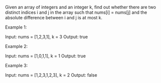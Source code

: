 Given an array of integers and an integer k, find out whether there are two distinct indices i and j in the array such that nums[i] = nums[j] and the absolute difference between i and j is at most k.


Example 1:


Input: nums = [1,2,3,1], k = 3
Output: true



Example 2:


Input: nums = [1,0,1,1], k = 1
Output: true



Example 3:


Input: nums = [1,2,3,1,2,3], k = 2
Output: false




